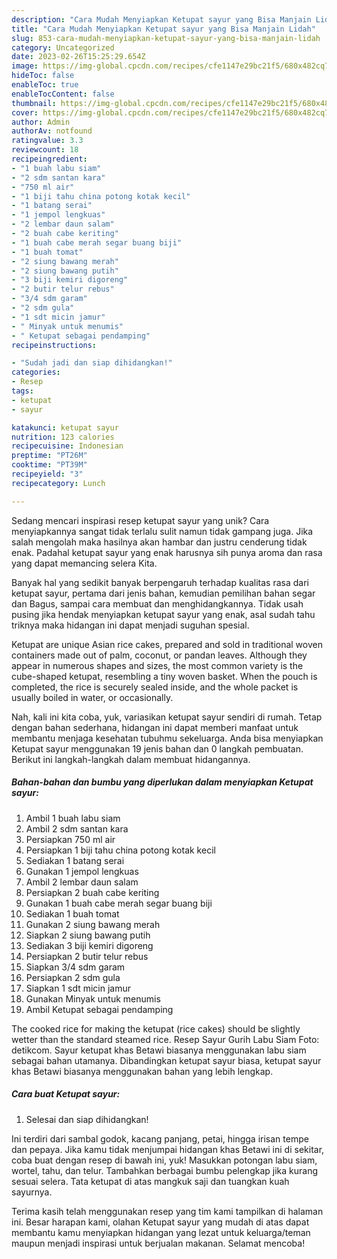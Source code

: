 ```yaml
---
description: "Cara Mudah Menyiapkan Ketupat sayur yang Bisa Manjain Lidah"
title: "Cara Mudah Menyiapkan Ketupat sayur yang Bisa Manjain Lidah"
slug: 853-cara-mudah-menyiapkan-ketupat-sayur-yang-bisa-manjain-lidah
category: Uncategorized
date: 2023-02-26T15:25:29.654Z
image: https://img-global.cpcdn.com/recipes/cfe1147e29bc21f5/680x482cq70/ketupat-sayur-foto-resep-utama.jpg
hideToc: false
enableToc: true
enableTocContent: false
thumbnail: https://img-global.cpcdn.com/recipes/cfe1147e29bc21f5/680x482cq70/ketupat-sayur-foto-resep-utama.jpg
cover: https://img-global.cpcdn.com/recipes/cfe1147e29bc21f5/680x482cq70/ketupat-sayur-foto-resep-utama.jpg
author: Admin
authorAv: notfound
ratingvalue: 3.3
reviewcount: 18
recipeingredient:
- "1 buah labu siam"
- "2 sdm santan kara"
- "750 ml air"
- "1 biji tahu china potong kotak kecil"
- "1 batang serai"
- "1 jempol lengkuas"
- "2 lembar daun salam"
- "2 buah cabe keriting"
- "1 buah cabe merah segar buang biji"
- "1 buah tomat"
- "2 siung bawang merah"
- "2 siung bawang putih"
- "3 biji kemiri digoreng"
- "2 butir telur rebus"
- "3/4 sdm garam"
- "2 sdm gula"
- "1 sdt micin jamur"
- " Minyak untuk menumis"
- " Ketupat sebagai pendamping"
recipeinstructions:

- "Sudah jadi dan siap dihidangkan!"
categories:
- Resep
tags:
- ketupat
- sayur

katakunci: ketupat sayur 
nutrition: 123 calories
recipecuisine: Indonesian
preptime: "PT26M"
cooktime: "PT39M"
recipeyield: "3"
recipecategory: Lunch

---
```





Sedang mencari inspirasi resep ketupat sayur yang unik? Cara menyiapkannya sangat tidak terlalu sulit namun tidak gampang juga. Jika salah mengolah maka hasilnya akan hambar dan justru cenderung tidak enak. Padahal ketupat sayur yang enak harusnya sih punya aroma dan rasa yang dapat memancing selera Kita.





Banyak hal yang sedikit banyak berpengaruh terhadap kualitas rasa dari ketupat sayur, pertama dari jenis bahan, kemudian pemilihan bahan segar dan Bagus, sampai cara membuat dan menghidangkannya. Tidak usah pusing jika hendak menyiapkan ketupat sayur yang enak,      asal sudah tahu triknya maka hidangan ini dapat menjadi suguhan spesial.














Ketupat are unique Asian rice cakes, prepared and sold in traditional woven containers made out of palm, coconut, or pandan leaves. Although they appear in numerous shapes and sizes, the most common variety is the cube-shaped ketupat, resembling a tiny woven basket. When the pouch is completed, the rice is securely sealed inside, and the whole packet is usually boiled in water, or occasionally.






Nah, kali ini kita coba, yuk, variasikan ketupat sayur sendiri di rumah. Tetap dengan bahan sederhana, hidangan ini dapat memberi manfaat untuk membantu menjaga kesehatan tubuhmu sekeluarga. Anda bisa menyiapkan Ketupat sayur menggunakan 19 jenis bahan dan 0 langkah pembuatan. Berikut ini langkah-langkah dalam membuat hidangannya.

<!--inarticleads1-->

##### Bahan-bahan dan bumbu yang diperlukan dalam menyiapkan Ketupat sayur:

1. Ambil 1 buah labu siam
1. Ambil 2 sdm santan kara
1. Persiapkan 750 ml air
1. Persiapkan 1 biji tahu china potong kotak kecil
1. Sediakan 1 batang serai
1. Gunakan 1 jempol lengkuas
1. Ambil 2 lembar daun salam
1. Persiapkan 2 buah cabe keriting
1. Gunakan 1 buah cabe merah segar buang biji
1. Sediakan 1 buah tomat
1. Gunakan 2 siung bawang merah
1. Siapkan 2 siung bawang putih
1. Sediakan 3 biji kemiri digoreng
1. Persiapkan 2 butir telur rebus
1. Siapkan 3/4 sdm garam
1. Persiapkan 2 sdm gula
1. Siapkan 1 sdt micin jamur
1. Gunakan  Minyak untuk menumis
1. Ambil  Ketupat sebagai pendamping


The cooked rice for making the ketupat (rice cakes) should be slightly wetter than the standard steamed rice. Resep Sayur Gurih Labu Siam Foto: detikcom. Sayur ketupat khas Betawi biasanya menggunakan labu siam sebagai bahan utamanya. Dibandingkan ketupat sayur biasa, ketupat sayur khas Betawi biasanya menggunakan bahan yang lebih lengkap. 

<!--inarticleads2-->

##### Cara buat Ketupat sayur:


1. Selesai dan siap dihidangkan!

Ini terdiri dari sambal godok, kacang panjang, petai, hingga irisan tempe dan pepaya. Jika kamu tidak menjumpai hidangan khas Betawi ini di sekitar, coba buat dengan resep di bawah ini, yuk! Masukkan potongan labu siam, wortel, tahu, dan telur. Tambahkan berbagai bumbu pelengkap jika kurang sesuai selera. Tata ketupat di atas mangkuk saji dan tuangkan kuah sayurnya. 

Terima kasih telah menggunakan resep yang tim kami tampilkan di halaman ini. Besar harapan kami, olahan Ketupat sayur yang mudah di atas dapat membantu kamu menyiapkan hidangan yang lezat untuk keluarga/teman maupun menjadi inspirasi untuk berjualan makanan. Selamat mencoba!
